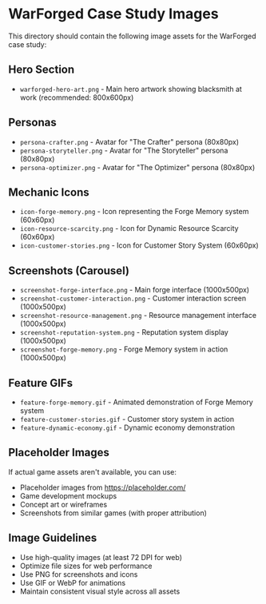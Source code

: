 # WarForged Case Study Images

This directory should contain the following image assets for the WarForged case study:

## Hero Section
- `warforged-hero-art.png` - Main hero artwork showing blacksmith at work (recommended: 800x600px)

## Personas
- `persona-crafter.png` - Avatar for "The Crafter" persona (80x80px)
- `persona-storyteller.png` - Avatar for "The Storyteller" persona (80x80px)
- `persona-optimizer.png` - Avatar for "The Optimizer" persona (80x80px)

## Mechanic Icons
- `icon-forge-memory.png` - Icon representing the Forge Memory system (60x60px)
- `icon-resource-scarcity.png` - Icon for Dynamic Resource Scarcity (60x60px)
- `icon-customer-stories.png` - Icon for Customer Story System (60x60px)

## Screenshots (Carousel)
- `screenshot-forge-interface.png` - Main forge interface (1000x500px)
- `screenshot-customer-interaction.png` - Customer interaction screen (1000x500px)
- `screenshot-resource-management.png` - Resource management interface (1000x500px)
- `screenshot-reputation-system.png` - Reputation system display (1000x500px)
- `screenshot-forge-memory.png` - Forge Memory system in action (1000x500px)

## Feature GIFs
- `feature-forge-memory.gif` - Animated demonstration of Forge Memory system
- `feature-customer-stories.gif` - Customer story system in action
- `feature-dynamic-economy.gif` - Dynamic economy demonstration

## Placeholder Images
If actual game assets aren't available, you can use:
- Placeholder images from https://placeholder.com/
- Game development mockups
- Concept art or wireframes
- Screenshots from similar games (with proper attribution)

## Image Guidelines
- Use high-quality images (at least 72 DPI for web)
- Optimize file sizes for web performance
- Use PNG for screenshots and icons
- Use GIF or WebP for animations
- Maintain consistent visual style across all assets 